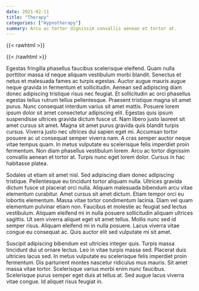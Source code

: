 ```yaml
---
date: 2021-02-11
title: "Therapy"
categories: ["Hypnotherapy"]
summary: Arcu ac tortor dignissim convallis aenean et tortor at.
---
```


{{< rawhtml >}}

<div align="center">

<script src="/lottie/lottie.js"></script>
<lottie-player src="/lottie/contact.json"  background="transparent"  speed="0.5"  style="width: 200px; height: 200px;"  loop  autoplay></lottie-player>

</div>

{{< /rawhtml >}}

Egestas fringilla phasellus faucibus scelerisque eleifend. Quam nulla porttitor massa id neque aliquam vestibulum morbi blandit. Senectus et netus et malesuada fames ac turpis egestas. Auctor augue mauris augue neque gravida in fermentum et sollicitudin. Aenean sed adipiscing diam donec adipiscing tristique risus nec feugiat. Et sollicitudin ac orci phasellus egestas tellus rutrum tellus pellentesque. Praesent tristique magna sit amet purus. Nunc consequat interdum varius sit amet mattis. Posuere lorem ipsum dolor sit amet consectetur adipiscing elit. Egestas quis ipsum suspendisse ultrices gravida dictum fusce ut. Nam libero justo laoreet sit amet cursus sit amet. Magna sit amet purus gravida quis blandit turpis cursus. Viverra justo nec ultrices dui sapien eget mi. Accumsan tortor posuere ac ut consequat semper viverra nam. A cras semper auctor neque vitae tempus quam. In metus vulputate eu scelerisque felis imperdiet proin fermentum. Non diam phasellus vestibulum lorem. Arcu ac tortor dignissim convallis aenean et tortor at. Turpis nunc eget lorem dolor. Cursus in hac habitasse platea.

Sodales ut etiam sit amet nisl. Sed adipiscing diam donec adipiscing tristique. Pellentesque eu tincidunt tortor aliquam nulla. Ultrices gravida dictum fusce ut placerat orci nulla. Aliquam malesuada bibendum arcu vitae elementum curabitur. Amet cursus sit amet dictum. Etiam tempor orci eu lobortis elementum. Massa vitae tortor condimentum lacinia. Diam vel quam elementum pulvinar etiam non. Faucibus et molestie ac feugiat sed lectus vestibulum. Aliquam eleifend mi in nulla posuere sollicitudin aliquam ultrices sagittis. Ut sem viverra aliquet eget sit amet tellus. Mollis nunc sed id semper risus. Aliquam eleifend mi in nulla posuere. Lacus viverra vitae congue eu consequat ac. Quis auctor elit sed vulputate mi sit amet.

Suscipit adipiscing bibendum est ultricies integer quis. Turpis massa tincidunt dui ut ornare lectus. Leo in vitae turpis massa sed. Placerat duis ultricies lacus sed. In metus vulputate eu scelerisque felis imperdiet proin fermentum. Dis parturient montes nascetur ridiculus mus mauris. Sit amet massa vitae tortor. Scelerisque varius morbi enim nunc faucibus. Scelerisque purus semper eget duis at tellus at. Sed augue lacus viverra vitae congue. Id aliquet risus feugiat in.